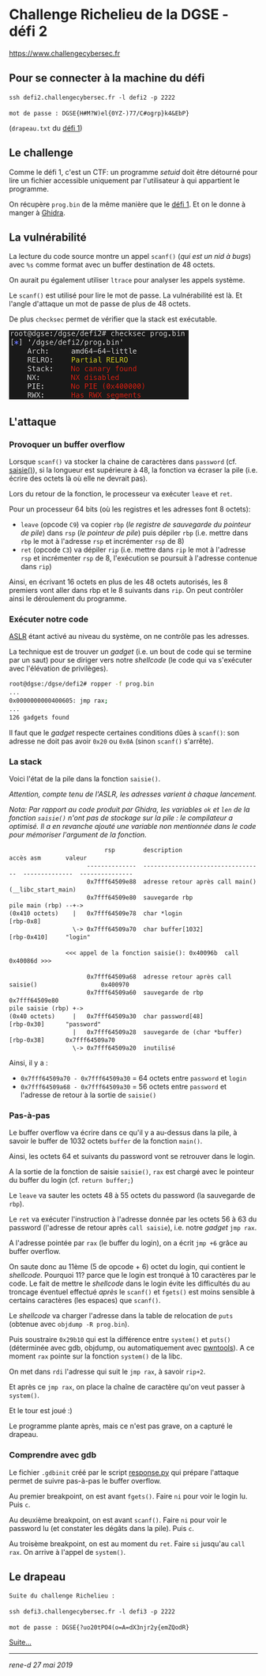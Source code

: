 # Challenge Richelieu de la DGSE - défi 2

https://www.challengecybersec.fr

## Pour se connecter à la machine du défi
```
ssh defi2.challengecybersec.fr -l defi2 -p 2222

mot de passe : DGSE{H#M?W)el{0YZ-)77/C#ogrp}k4&EbP}
```
(`drapeau.txt` du [défi 1](../defi1/README.md))

## Le challenge

Comme le défi 1, c'est un CTF: un programme _setuid_ doit être détourné pour lire un fichier accessible uniquement par l'utilisateur à qui appartient le programme.

On récupère `prog.bin` de la même manière que le [défi 1](../defi1/README.md#Note). Et on le donne à manger à [Ghidra](https://ghidra-sre.org).

## La vulnérabilité

La lecture du code source montre un appel `scanf()` (_qui est un nid à bugs_) avec `%s` comme format avec un buffer destination de 48 octets.

On aurait pu également utiliser `ltrace` pour analyser les appels système.

Le `scanf()` est utilisé pour lire le mot de passe. La vulnérabilité est là. Et l'angle d'attaque un mot de passe de plus de 48 octets.

De plus `checksec` permet de vérifier que la stack est exécutable.

![checksec](checksec.png)

## L'attaque

### Provoquer un buffer overflow

Lorsque `scanf()` va stocker la chaine de caractères dans `password` (cf. [saisie()](defi2.c)), si la longueur est supérieure à 48, la fonction va écraser la pile (i.e. écrire des octets là où elle ne devrait pas).

Lors du retour de la fonction, le processeur va exécuter `leave` et `ret`.

Pour un processeur 64 bits (où les registres et les adresses font 8 octets):
* `leave` (opcode `C9`) va copier `rbp` (_le registre de sauvegarde du pointeur de pile_) dans `rsp` (_le pointeur de pile_) puis dépiler `rbp` (i.e. mettre dans `rbp` le mot à l'adresse `rsp` et incrémenter `rsp` de 8)
* `ret` (opcode `C3`) va dépiler `rip` (i.e. mettre dans `rip` le mot à l'adresse `rsp` et incrémenter `rsp` de 8, l'exécution se poursuit à l'adresse contenue dans `rip`)

Ainsi, en écrivant 16 octets en plus de les 48 octets autorisés, les 8 premiers vont aller dans rbp et le 8 suivants dans `rip`. On peut contrôler ainsi le déroulement du programme.

### Exécuter notre code

[ASLR](https://fr.wikipedia.org/wiki/Address_space_layout_randomization) étant activé au niveau du système, on ne contrôle pas les adresses.

La technique est de trouver un _gadget_ (i.e. un bout de code qui se termine par un saut) pour se diriger vers notre _shellcode_ (le code qui va s'exécuter avec l'élévation de privilèges).

```bash
root@dgse:/dgse/defi2# ropper -f prog.bin
...
0x0000000000400605: jmp rax;
...
126 gadgets found
```

Il faut que le _gadget_ respecte certaines conditions dûes à `scanf()`: son adresse ne doit pas avoir `0x20` ou `0x0A` (sinon `scanf()` s'arrête).

### La stack

Voici l'état de la pile dans la fonction `saisie()`.

_Attention, compte tenu de l'ASLR, les adresses varient à chaque lancement._

_Nota: Par rapport au code produit par Ghidra, les variables `ok` et `len` de la fonction `saisie()` n'ont pas de stockage sur la pile : le compilateur a optimisé. Il a en revanche ajouté une variable non mentionnée dans le code pour mémoriser l'argument de la fonction._

```
                           rsp        description                         accès asm       valeur
                      --------------  ----------------------------------  --------------  ---------------
                      0x7fff64509e88  adresse retour après call main()                    (__libc_start_main)
                      0x7fff64509e80  sauvegarde rbp
pile main (rbp) --+->
(0x410 octets)    |   0x7fff64509e78  char *login                         [rbp-0x8]
                  \-> 0x7fff64509a70  char buffer[1032]                   [rbp-0x410]     "login"

                <<< appel de la fonction saisie(): 0x40096b  call   0x40086d >>>

                      0x7fff64509a68  adresse retour après call saisie()                  0x400970
                      0x7fff64509a60  sauvegarde de rbp                                   0x7fff64509e80
pile saisie (rbp) +->
(0x40 octets)     |   0x7fff64509a30  char password[48]                   [rbp-0x30]      "password"
                  |   0x7fff64509a28  sauvegarde de (char *buffer)        [rbp-0x38]      0x7fff64509a70
                  \-> 0x7fff64509a20  inutilisé
```

Ainsi, il y a :
* `0x7fff64509a70 - 0x7fff64509a30` = 64 octets entre `password` et `login`
* `0x7fff64509a68 - 0x7fff64509a30` = 56 octets entre `password` et l'adresse de retour à la sortie de `saisie()`

### Pas-à-pas

Le buffer overflow va écrire dans ce qu'il y a au-dessus dans la pile, à savoir le buffer de 1032 octets `buffer` de la fonction `main()`.

Ainsi, les octets 64 et suivants du password vont se retrouver dans le login.

A la sortie de la fonction de saisie `saisie()`, `rax` est chargé avec le pointeur du buffer du login (cf. `return buffer;`)

Le `leave` va sauter les octets 48 à 55 octets du password (la sauvegarde de `rbp`).

Le `ret` va exécuter l'instruction à l'adresse donnée par les octets 56 à 63 du password (l'adresse de retour après `call saisie`), i.e. notre _gadget_ `jmp rax`.

A l'adresse pointée par `rax` (le buffer du login), on a écrit `jmp +6` grâce au buffer overflow.

On saute donc au 11ème (5 de opcode + 6) octet du login, qui contient le _shellcode_. Pourquoi 11? parce que le login est tronqué à 10 caractères par le code. Le fait de mettre le _shellcode_ dans le login évite les difficultés du au troncage éventuel effectué _après_ le `scanf()` et `fgets()` est moins sensible à certains caractères (les espaces) que `scanf()`.

Le _shellcode_ va charger l'adresse dans la table de relocation de `puts` (obtenue avec `objdump -R prog.bin`).

Puis soustraire `0x29b10` qui est la différence entre `system()` et `puts()` (déterminée avec gdb, objdump, ou automatiquement avec [pwntools](https://github.com/Gallopsled/pwntools)). A ce moment `rax` pointe sur la fonction `system()` de la libc.

On met dans `rdi` l'adresse qui suit le `jmp rax`, à savoir `rip+2`.

Et après ce `jmp rax`, on place la chaîne de caractère qu'on veut passer à `system()`.

Et le tour est joué :)

Le programme plante après, mais ce n'est pas grave, on a capturé le drapeau.

### Comprendre avec gdb

Le fichier `.gdbinit` créé par le script [response.py](response.py) qui prépare l'attaque permet de suivre pas-à-pas le buffer overflow.

Au premier breakpoint, on est avant `fgets()`. Faire `ni` pour voir le login lu. Puis `c`.

Au deuxième breakpoint, on est avant `scanf()`. Faire `ni` pour voir le password lu (et constater les dégâts dans la pile). Puis `c`.

Au troisème breakpoint, on est au moment du `ret`. Faire `si` jusqu'au `call rax`. On arrive à l'appel de `system()`.

## Le drapeau

```
Suite du challenge Richelieu :

ssh defi3.challengecybersec.fr -l defi3 -p 2222

mot de passe : DGSE{?uo20tPO4(o=A=dX3njr2y{emZQodR}
```

[Suite...](../defi3/README.md)

---
*rene-d 27 mai 2019*

